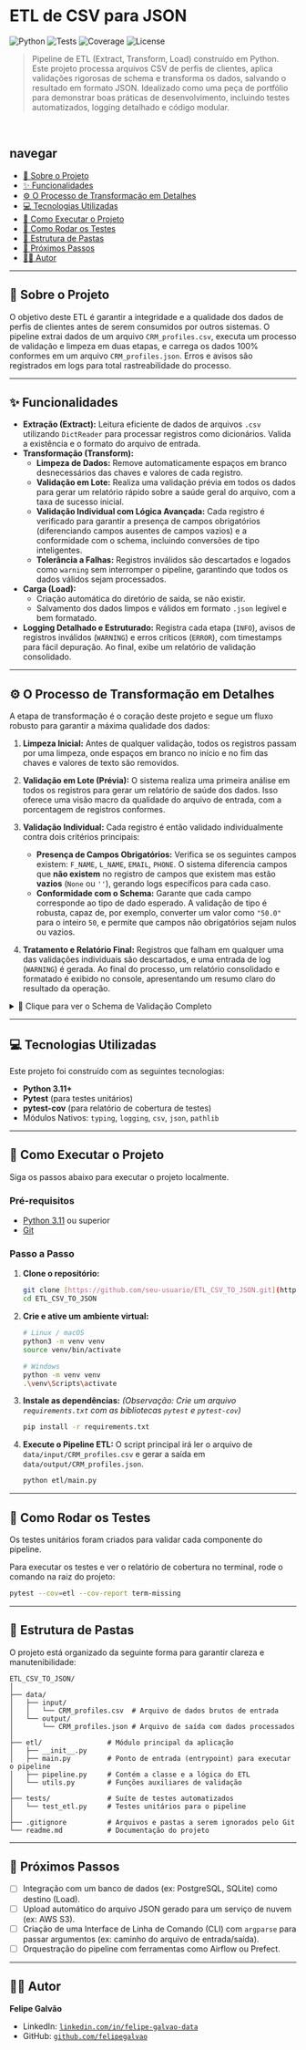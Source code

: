 # ETL de CSV para JSON

![Python](https://img.shields.io/badge/Python-3.11%2B-blue?style=for-the-badge&logo=python)
![Tests](https://img.shields.io/badge/Tests-Pytest-green?style=for-the-badge&logo=pytest)
![Coverage](https://img.shields.io/badge/Coverage-95%25-brightgreen?style=for-the-badge)
![License](https://img.shields.io/badge/License-MIT-purple?style=for-the-badge)

> Pipeline de ETL (Extract, Transform, Load) construído em Python. Este projeto processa arquivos CSV de perfis de clientes, aplica validações rigorosas de schema e transforma os dados, salvando o resultado em formato JSON. Idealizado como uma peça de portfólio para demonstrar boas práticas de desenvolvimento, incluindo testes automatizados, logging detalhado e código modular.

<br>

##  navegar
* [📌 Sobre o Projeto](#-sobre-o-projeto)
* [✨ Funcionalidades](#-funcionalidades)
* [⚙️ O Processo de Transformação em Detalhes](#️-o-processo-de-transformação-em-detalhes)
* [💻 Tecnologias Utilizadas](#-tecnologias-utilizadas)
* [🚀 Como Executar o Projeto](#-como-executar-o-projeto)
* [🧪 Como Rodar os Testes](#-como-rodar-os-testes)
* [📁 Estrutura de Pastas](#-estrutura-de-pastas)
* [🧠 Próximos Passos](#-próximos-passos)
* [👨‍💻 Autor](#-autor)

---

## 📌 Sobre o Projeto

O objetivo deste ETL é garantir a integridade e a qualidade dos dados de perfis de clientes antes de serem consumidos por outros sistemas. O pipeline extrai dados de um arquivo `CRM_profiles.csv`, executa um processo de validação e limpeza em duas etapas, e carrega os dados 100% conformes em um arquivo `CRM_profiles.json`. Erros e avisos são registrados em logs para total rastreabilidade do processo.

---

## ✨ Funcionalidades

-   **Extração (Extract):** Leitura eficiente de dados de arquivos `.csv` utilizando `DictReader` para processar registros como dicionários. Valida a existência e o formato do arquivo de entrada.
-   **Transformação (Transform):**
    -   **Limpeza de Dados:** Remove automaticamente espaços em branco desnecessários das chaves e valores de cada registro.
    -   **Validação em Lote:** Realiza uma validação prévia em todos os dados para gerar um relatório rápido sobre a saúde geral do arquivo, com a taxa de sucesso inicial.
    -   **Validação Individual com Lógica Avançada:** Cada registro é verificado para garantir a presença de campos obrigatórios (diferenciando campos ausentes de campos vazios) e a conformidade com o schema, incluindo conversões de tipo inteligentes.
    -   **Tolerância a Falhas:** Registros inválidos são descartados e logados como `warning` sem interromper o pipeline, garantindo que todos os dados válidos sejam processados.
-   **Carga (Load):**
    -   Criação automática do diretório de saída, se não existir.
    -   Salvamento dos dados limpos e válidos em formato `.json` legível e bem formatado.
-   **Logging Detalhado e Estruturado:** Registra cada etapa (`INFO`), avisos de registros inválidos (`WARNING`) e erros críticos (`ERROR`), com timestamps para fácil depuração. Ao final, exibe um relatório de validação consolidado.

---

## ⚙️ O Processo de Transformação em Detalhes

A etapa de transformação é o coração deste projeto e segue um fluxo robusto para garantir a máxima qualidade dos dados:

1.  **Limpeza Inicial:** Antes de qualquer validação, todos os registros passam por uma limpeza, onde espaços em branco no início e no fim das chaves e valores de texto são removidos.

2.  **Validação em Lote (Prévia):** O sistema realiza uma primeira análise em todos os registros para gerar um relatório de saúde dos dados. Isso oferece uma visão macro da qualidade do arquivo de entrada, com a porcentagem de registros conformes.

3.  **Validação Individual:** Cada registro é então validado individualmente contra dois critérios principais:
    -   **Presença de Campos Obrigatórios:** Verifica se os seguintes campos existem: `F_NAME`, `L_NAME`, `EMAIL`, `PHONE`. O sistema diferencia campos que **não existem** no registro de campos que existem mas estão **vazios** (`None` ou `''`), gerando logs específicos para cada caso.
    -   **Conformidade com o Schema:** Garante que cada campo corresponde ao tipo de dado esperado. A validação de tipo é robusta, capaz de, por exemplo, converter um valor como `"50.0"` para o inteiro `50`, e permite que campos não obrigatórios sejam nulos ou vazios.

4.  **Tratamento e Relatório Final:** Registros que falham em qualquer uma das validações individuais são descartados, e uma entrada de log (`WARNING`) é gerada. Ao final do processo, um relatório consolidado e formatado é exibido no console, apresentando um resumo claro do resultado da operação.

<details>
<summary>📖 Clique para ver o Schema de Validação Completo</summary>

```python
{
    "TITLE": str, "F_NAME": str, "L_NAME": str, "GENDER": str,
    "MONTH_AND_DATE": str, "DOB": str, "YOB": int, "EMAIL": str,
    "ID1": str, "ID2": str, "ID3": str, "ID4": str, "PHONE": str,
    "EMAIL2": str, "STREET": str, "CITY": str, "STATE": str,
    "COUNTRY": str, "ZIP": str, "LAT": float, "LONG": float,
}
```
</details>

---

## 💻 Tecnologias Utilizadas

Este projeto foi construído com as seguintes tecnologias:

-   **Python 3.11+**
-   **Pytest** (para testes unitários)
-   **pytest-cov** (para relatório de cobertura de testes)
-   Módulos Nativos: `typing`, `logging`, `csv`, `json`, `pathlib`

---

## 🚀 Como Executar o Projeto

Siga os passos abaixo para executar o projeto localmente.

### **Pré-requisitos**

-   [Python 3.11](https://www.python.org/downloads/) ou superior
-   [Git](https://git-scm.com/downloads)

### **Passo a Passo**

1.  **Clone o repositório:**
    ```bash
    git clone [https://github.com/seu-usuario/ETL_CSV_TO_JSON.git](https://github.com/seu-usuario/ETL_CSV_TO_JSON.git)
    cd ETL_CSV_TO_JSON
    ```

2.  **Crie e ative um ambiente virtual:**
    ```bash
    # Linux / macOS
    python3 -m venv venv
    source venv/bin/activate

    # Windows
    python -m venv venv
    .\venv\Scripts\activate
    ```

3.  **Instale as dependências:**
    *(Observação: Crie um arquivo `requirements.txt` com as bibliotecas `pytest` e `pytest-cov`)*
    ```bash
    pip install -r requirements.txt
    ```

4.  **Execute o Pipeline ETL:**
    O script principal irá ler o arquivo de `data/input/CRM_profiles.csv` e gerar a saída em `data/output/CRM_profiles.json`.
    ```bash
    python etl/main.py
    ```

---

## 🧪 Como Rodar os Testes

Os testes unitários foram criados para validar cada componente do pipeline.

Para executar os testes e ver o relatório de cobertura no terminal, rode o comando na raiz do projeto:

```bash
pytest --cov=etl --cov-report term-missing
```

---

## 📁 Estrutura de Pastas

O projeto está organizado da seguinte forma para garantir clareza e manutenibilidade:

```
ETL_CSV_TO_JSON/
│
├── data/
│   ├── input/
│   │   └── CRM_profiles.csv  # Arquivo de dados brutos de entrada
│   └── output/
│       └── CRM_profiles.json # Arquivo de saída com dados processados
│
├── etl/                # Módulo principal da aplicação
│   ├── __init__.py
│   ├── main.py         # Ponto de entrada (entrypoint) para executar o pipeline
│   ├── pipeline.py     # Contém a classe e a lógica do ETL
│   └── utils.py        # Funções auxiliares de validação
│
├── tests/              # Suíte de testes automatizados
│   └── test_etl.py     # Testes unitários para o pipeline
│
├── .gitignore          # Arquivos e pastas a serem ignorados pelo Git
└── readme.md           # Documentação do projeto
```

---

## 🧠 Próximos Passos

-   [ ] Integração com um banco de dados (ex: PostgreSQL, SQLite) como destino (Load).
-   [ ] Upload automático do arquivo JSON gerado para um serviço de nuvem (ex: AWS S3).
-   [ ] Criação de uma Interface de Linha de Comando (CLI) com `argparse` para passar argumentos (ex: caminho do arquivo de entrada/saída).
-   [ ] Orquestração do pipeline com ferramentas como Airflow ou Prefect.

---

## 👨‍💻 Autor

**Felipe Galvão**

-   LinkedIn: [`linkedin.com/in/felipe-galvao-data`](https://www.linkedin.com/in/felipe-galvao-data/)
-   GitHub: [`github.com/felipegalvao`](https://github.com/felipegalvao)